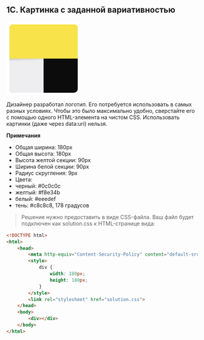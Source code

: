 ## 1C. Картинка с заданной вариативностью

![](/2018_front/1C/statement-image.png)

Дизайнер разработал логотип. Его потребуется использовать в самых разных условиях. Чтобы это было максимально удобно, сверстайте его с помощью одного HTML-элемента на чистом CSS.
Использовать картинки (даже через data:uri) нельзя.

**Примечания**

- Общая ширина: 180px
- Общая высота: 180px
- Высота желтой секции: 90px
- Ширина белой секции: 90px
- Радиус скругления: 9px
- Цвета:
- черный: #0c0c0c
- желтый: #f8e34b
- белый: #eeedef
- тень: #c8c8c8, 178 градусов

>Решение нужно предоставить в виде CSS-файла.
Ваш файл будет подключен как solution.css к HTML-странице вида:

```html
<!DOCTYPE html>  
<html>  
    <head>  
        <meta http-equiv="Content-Security-Policy" content="default-src ’self’; style-src ’unsafe-inline’ ’self’"/>  
        <style>  
            div {  
                width: 180px;  
                height: 180px;  
            }  
        </style>  
        <link rel="stylesheet" href="solution.css">  
    </head>  
    <body>  
        <div></div>  
    </body>  
</html>
```